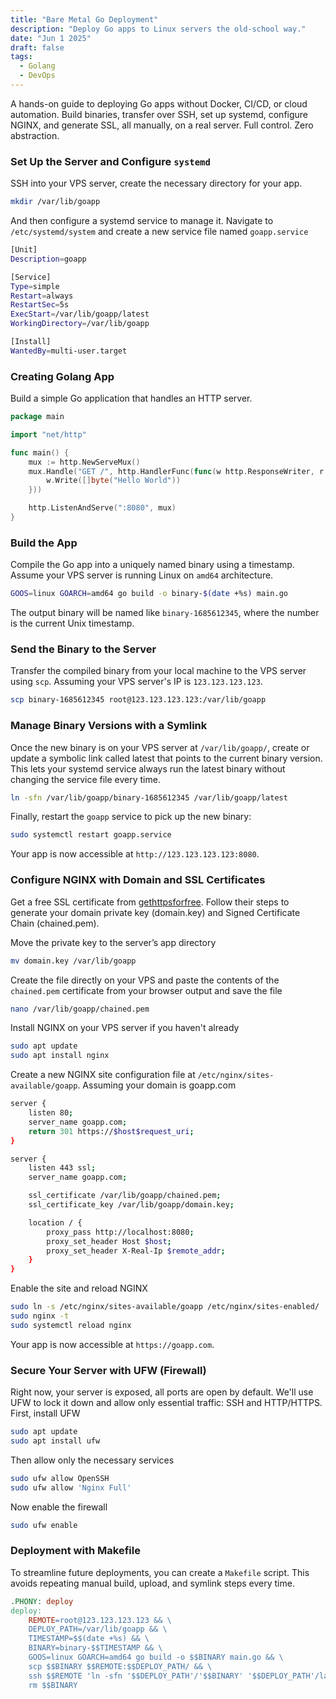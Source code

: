 ```yaml
---
title: "Bare Metal Go Deployment"
description: "Deploy Go apps to Linux servers the old-school way."
date: "Jun 1 2025"
draft: false
tags:
  - Golang
  - DevOps
---
```


A hands-on guide to deploying Go apps without Docker, CI/CD, or cloud automation. Build binaries, transfer over SSH, set up systemd, configure NGINX, and generate SSL, all manually, on a real server. Full control. Zero abstraction.

### Set Up the Server and Configure `systemd`

SSH into your VPS server, create the necessary directory for your app.

```bash
mkdir /var/lib/goapp
```

And then configure a systemd service to manage it. Navigate to `/etc/systemd/system` and create a new service file named `goapp.service`

```bash
[Unit]
Description=goapp

[Service]
Type=simple
Restart=always
RestartSec=5s
ExecStart=/var/lib/goapp/latest
WorkingDirectory=/var/lib/goapp

[Install]
WantedBy=multi-user.target
```

### Creating Golang App

Build a simple Go application that handles an HTTP server.

```go
package main

import "net/http"

func main() {
	mux := http.NewServeMux()
	mux.Handle("GET /", http.HandlerFunc(func(w http.ResponseWriter, r *http.Request) {
		w.Write([]byte("Hello World"))
	}))

	http.ListenAndServe(":8080", mux)
}

```

### Build the App

Compile the Go app into a uniquely named binary using a timestamp. Assume your VPS server is running Linux on `amd64` architecture.

```bash
GOOS=linux GOARCH=amd64 go build -o binary-$(date +%s) main.go
```

The output binary will be named like `binary-1685612345`, where the number is the current Unix timestamp.

### Send the Binary to the Server

Transfer the compiled binary from your local machine to the VPS server using `scp`. Assuming your VPS server's IP is `123.123.123.123`.

```bash
scp binary-1685612345 root@123.123.123.123:/var/lib/goapp
```

### Manage Binary Versions with a Symlink

Once the new binary is on your VPS server at `/var/lib/goapp/`, create or update a symbolic link called latest that points to the current binary version. This lets your systemd service always run the latest binary without changing the service file every time.

```bash
ln -sfn /var/lib/goapp/binary-1685612345 /var/lib/goapp/latest
```

Finally, restart the `goapp` service to pick up the new binary:

```bash
sudo systemctl restart goapp.service
```

Your app is now accessible at `http://123.123.123.123:8080`.

### Configure NGINX with Domain and SSL Certificates

Get a free SSL certificate from [gethttpsforfree](http://gethttpsforfree.com/). Follow their steps to generate your domain private key (domain.key) and Signed Certificate Chain (chained.pem).

Move the private key to the server’s app directory

```bash
mv domain.key /var/lib/goapp
```

Create the file directly on your VPS and paste the contents of the `chained.pem` certificate from your browser output and save the file

```bash
nano /var/lib/goapp/chained.pem
```

Install NGINX on your VPS server if you haven't already

```bash
sudo apt update
sudo apt install nginx
```

Create a new NGINX site configuration file at `/etc/nginx/sites-available/goapp`. Assuming your domain is goapp.com

```bash
server {
	listen 80;
	server_name goapp.com;
	return 301 https://$host$request_uri;
}

server {
	listen 443 ssl;
	server_name goapp.com;

	ssl_certificate /var/lib/goapp/chained.pem;
	ssl_certificate_key /var/lib/goapp/domain.key;

	location / {
		proxy_pass http://localhost:8080;
		proxy_set_header Host $host;
		proxy_set_header X-Real-Ip $remote_addr;
	}
}
```

Enable the site and reload NGINX

```bash
sudo ln -s /etc/nginx/sites-available/goapp /etc/nginx/sites-enabled/
sudo nginx -t
sudo systemctl reload nginx
```

Your app is now accessible at `https://goapp.com`.

### Secure Your Server with UFW (Firewall)

Right now, your server is exposed, all ports are open by default. We'll use UFW to lock it down and allow only essential traffic: SSH and HTTP/HTTPS.
First, install UFW

```bash
sudo apt update
sudo apt install ufw
```

Then allow only the necessary services

```bash
sudo ufw allow OpenSSH
sudo ufw allow 'Nginx Full'
```

Now enable the firewall

```bash
sudo ufw enable
```

### Deployment with Makefile

To streamline future deployments, you can create a `Makefile` script. This avoids repeating manual build, upload, and symlink steps every time.

```makefile
.PHONY: deploy
deploy:
	REMOTE=root@123.123.123.123 && \
	DEPLOY_PATH=/var/lib/goapp && \
	TIMESTAMP=$$(date +%s) && \
	BINARY=binary-$$TIMESTAMP && \
	GOOS=linux GOARCH=amd64 go build -o $$BINARY main.go && \
	scp $$BINARY $$REMOTE:$$DEPLOY_PATH/ && \
	ssh $$REMOTE 'ln -sfn '$$DEPLOY_PATH'/'$$BINARY' '$$DEPLOY_PATH'/latest && systemctl restart goapp' && \
	rm $$BINARY
```
